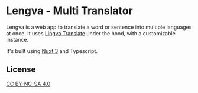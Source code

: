# Lengva - Multi Translator

Lengva is a web app to translate a word or sentence into multiple languages at once. It uses [Lingva Translate](https://github.com/thedaviddelta/lingva-translate) under the hood, with a customizable instance.

It's built using [Nuxt 3](https://nuxt.com) and Typescript.

## License

[CC BY-NC-SA 4.0](https://creativecommons.org/licenses/by-nc-sa/4.0/)